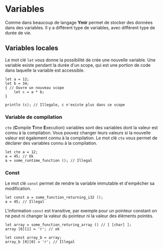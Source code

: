 # Variables

Comme dans beaucoup de langage **Ymir** permet de stocker des données dans des variables. Il y a différent type de variables, avec différent type de durée de vie.

## Variables locales

Le mot clé `let` vous donne la possibilité de crée une nouvelle variable. Une variable existe pendant la durée d'un scope, qui est une portion de code dans laquelle la variable est accessible.

```ymir
let a = 12;
let b = 34;
{ // Ouvre un nouveau scope
    let c = a * b;
} 

println (c); // Illegale, c n'existe plus dans ce scope
```

### Variable de compilation

`cte` \(**C**ompile **T**ime **E**xecution\) variables sont des variables dont la valeur est connu à la compilation. Vous pouvez changer leurs valeurs si la nouvelle valeur est également connu à la compilation. Le mot clé `cte` vous permet de déclarer des variables connu à la compilation.

```ymir
let cte a = 12;
a = 45; // Ok
a = some_runtime_function (); // Illegal
```

### Const

Le mot clé `const` permet de rendre la variable immutable et d'empêcher sa modification.

```ymir
let const a = some_function_returning_i32 ();
a = 45; // Illegal
```

L'information `const` est transitive, par exemple pour un pointeur constant on ne peut ni changer la valeur du pointeur ni la valeur des éléments pointés.

```ymir
let array = some_function_returing_array () // [ [char] ];
array [0][1] = 'r'; // ok

let const array_b = array;
array_b [0][0] = 'r'; // Illegal
```

